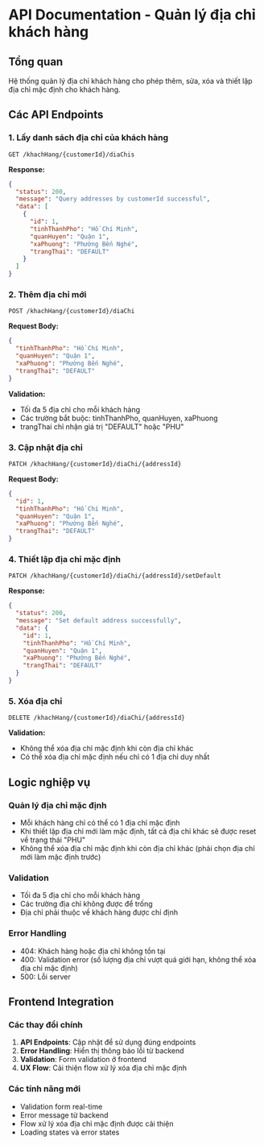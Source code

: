 # API Documentation - Quản lý địa chỉ khách hàng

## Tổng quan
Hệ thống quản lý địa chỉ khách hàng cho phép thêm, sửa, xóa và thiết lập địa chỉ mặc định cho khách hàng.

## Các API Endpoints

### 1. Lấy danh sách địa chỉ của khách hàng
```
GET /khachHang/{customerId}/diaChis
```

**Response:**
```json
{
  "status": 200,
  "message": "Query addresses by customerId successful",
  "data": [
    {
      "id": 1,
      "tinhThanhPho": "Hồ Chí Minh",
      "quanHuyen": "Quận 1",
      "xaPhuong": "Phường Bến Nghé",
      "trangThai": "DEFAULT"
    }
  ]
}
```

### 2. Thêm địa chỉ mới
```
POST /khachHang/{customerId}/diaChi
```

**Request Body:**
```json
{
  "tinhThanhPho": "Hồ Chí Minh",
  "quanHuyen": "Quận 1", 
  "xaPhuong": "Phường Bến Nghé",
  "trangThai": "DEFAULT"
}
```

**Validation:**
- Tối đa 5 địa chỉ cho mỗi khách hàng
- Các trường bắt buộc: tinhThanhPho, quanHuyen, xaPhuong
- trangThai chỉ nhận giá trị "DEFAULT" hoặc "PHU"

### 3. Cập nhật địa chỉ
```
PATCH /khachHang/{customerId}/diaChi/{addressId}
```

**Request Body:**
```json
{
  "id": 1,
  "tinhThanhPho": "Hồ Chí Minh",
  "quanHuyen": "Quận 1",
  "xaPhuong": "Phường Bến Nghé",
  "trangThai": "DEFAULT"
}
```

### 4. Thiết lập địa chỉ mặc định
```
PATCH /khachHang/{customerId}/diaChi/{addressId}/setDefault
```

**Response:**
```json
{
  "status": 200,
  "message": "Set default address successfully",
  "data": {
    "id": 1,
    "tinhThanhPho": "Hồ Chí Minh",
    "quanHuyen": "Quận 1",
    "xaPhuong": "Phường Bến Nghé",
    "trangThai": "DEFAULT"
  }
}
```

### 5. Xóa địa chỉ
```
DELETE /khachHang/{customerId}/diaChi/{addressId}
```

**Validation:**
- Không thể xóa địa chỉ mặc định khi còn địa chỉ khác
- Có thể xóa địa chỉ mặc định nếu chỉ có 1 địa chỉ duy nhất

## Logic nghiệp vụ

### Quản lý địa chỉ mặc định
- Mỗi khách hàng chỉ có thể có 1 địa chỉ mặc định
- Khi thiết lập địa chỉ mới làm mặc định, tất cả địa chỉ khác sẽ được reset về trạng thái "PHU"
- Không thể xóa địa chỉ mặc định khi còn địa chỉ khác (phải chọn địa chỉ mới làm mặc định trước)

### Validation
- Tối đa 5 địa chỉ cho mỗi khách hàng
- Các trường địa chỉ không được để trống
- Địa chỉ phải thuộc về khách hàng được chỉ định

### Error Handling
- 404: Khách hàng hoặc địa chỉ không tồn tại
- 400: Validation error (số lượng địa chỉ vượt quá giới hạn, không thể xóa địa chỉ mặc định)
- 500: Lỗi server

## Frontend Integration

### Các thay đổi chính
1. **API Endpoints**: Cập nhật để sử dụng đúng endpoints
2. **Error Handling**: Hiển thị thông báo lỗi từ backend
3. **Validation**: Form validation ở frontend
4. **UX Flow**: Cải thiện flow xử lý xóa địa chỉ mặc định

### Các tính năng mới
- Validation form real-time
- Error message từ backend
- Flow xử lý xóa địa chỉ mặc định được cải thiện
- Loading states và error states 